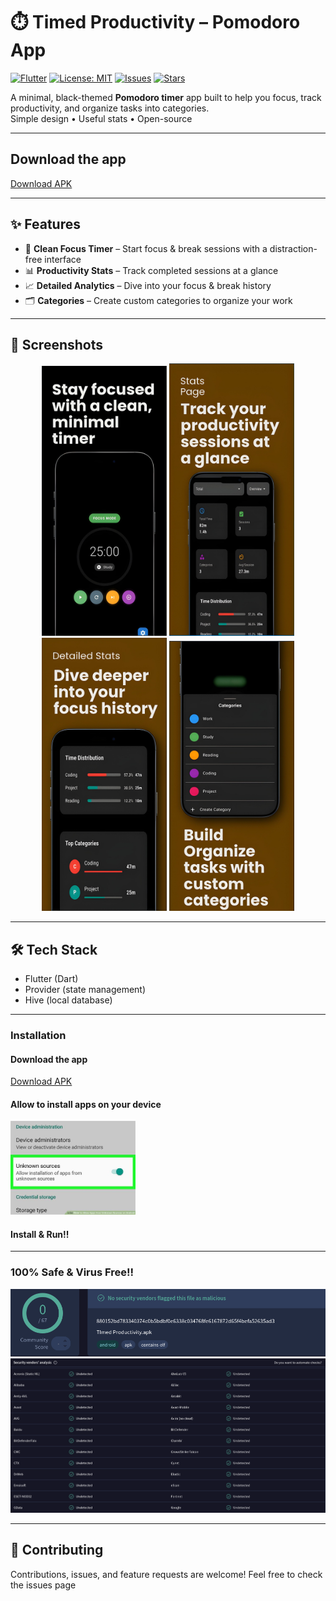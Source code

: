 # ⏱️ Timed Productivity – Pomodoro App

[![Flutter](https://img.shields.io/badge/Flutter-02569B?style=for-the-badge&logo=flutter&logoColor=white)](https://flutter.dev/)
[![License: MIT](https://img.shields.io/badge/License-MIT-green.svg?style=for-the-badge)](LICENSE)
[![Issues](https://img.shields.io/github/issues/Vishwesh-Bhilare/Timed_Productivity?style=for-the-badge)](https://github.com/Vishwesh-Bhilare/Timed_Productivity/issues)
[![Stars](https://img.shields.io/github/stars/Vishwesh-Bhilare/Timed_Productivity?style=for-the-badge)](https://github.com/Vishwesh-Bhilare/Timed_Productivity/stargazers)

A minimal, black-themed **Pomodoro timer** app built to help you focus, track productivity, and organize tasks into categories.  
Simple design • Useful stats • Open-source  

---

## Download the app
[Download APK](https://drive.google.com/file/d/1jS7TnpooWywptPaN-ZiQw0-kyHaa0_eg/view?usp=sharing)

---

## ✨ Features
- 🎯 **Clean Focus Timer** – Start focus & break sessions with a distraction-free interface  
- 📊 **Productivity Stats** – Track completed sessions at a glance  
- 📈 **Detailed Analytics** – Dive into your focus & break history  
- 🗂️ **Categories** – Create custom categories to organize your work  

---

## 📸 Screenshots

<p align="center">
  <img src="images/Timed_Pomodoro_1.jpeg" alt="Home Screen" width="200"/>
  <img src="images/Timed_Pomodoro_2.jpeg" alt="Stats Page" width="200"/>
  <img src="images/Timed_Pomodoro_3.jpeg" alt="Detailed Stats" width="200"/>
  <img src="images/Timed_Pomodoro_4.jpeg" alt="Categories" width="200"/>
</p>

---

## 🛠️ Tech Stack

- Flutter (Dart)
- Provider (state management)
- Hive (local database)

---

### Installation

#### Download the app
[Download APK](https://drive.google.com/file/d/1jS7TnpooWywptPaN-ZiQw0-kyHaa0_eg/view?usp=sharing)

#### Allow to install apps on your device
<img src="images/Allow_apps.jpg" alt="Allow apps" width="200"/>

#### Install & Run!!

---

### 100% Safe & Virus Free!!
<img src="images/Virus_check_1_v1.png" alt="Virus check"/>
<img src="images/Virus_check_2_v1.png" alt="Virus check"/>

---

## 🤝 Contributing

Contributions, issues, and feature requests are welcome!
Feel free to check the issues page
